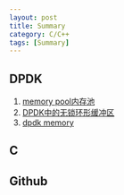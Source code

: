 ```yaml
---
layout: post
title: Summary
category: C/C++
tags: [Summary]
---
```


## DPDK
1. [memory pool内存池](https://lamdota2.github.io/2022/07/11/mempool%E5%86%85%E5%AD%98%E6%B1%A0.html)
2. [DPDK中的无锁环形缓冲区](https://tqr.ink/2016/11/20/dpdk-ring-buffer/)
3. [dpdk memory](https://www.cnblogs.com/jiayy/p/3429725.html)



## C

## Github

